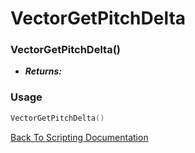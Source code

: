 # VectorGetPitchDelta

### VectorGetPitchDelta()
- ***Returns:*** 

### Usage

```Lua
VectorGetPitchDelta()
```


[Back To Scripting Documentation](../README.md)
